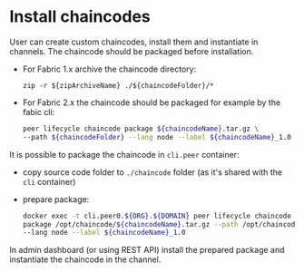 # Install chaincodes


User can create custom chaincodes, install them and instantiate in channels. The chaincode should be 
packaged before installation.

- For Fabric 1.x archive the chaincode directory:

  ```zip -r ${zipArchiveName} ./${chaincodeFolder}/*```

- For Fabric 2.x the chaincode should be packaged for example by the fabic cli:


  ```bash
  peer lifecycle chaincode package ${chaincodeName}.tar.gz \
  --path ${chaincodeFolder} --lang node --label ${chaincodeName}_1.0
  ```


It is possible to package the chaincode in `cli.peer` container:
 
- copy source code  folder to `./chaincode` folder (as it's shared with the `cli` container)
- prepare package:


  ```bash
  docker exec -t cli.peer0.${ORG}.${DOMAIN} peer lifecycle chaincode \
  package /opt/chaincode/${chaincodeName}.tar.gz --path /opt/chaincode/${chaincodeFolder} \
  --lang node --label ${chaincodeName}_1.0
  ```

In admin dashboard (or using REST API) install the prepared package and instantiate the chaincode in the channel.
